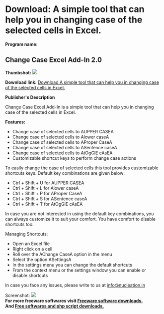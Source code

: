 # Download: A simple tool that can help you in changing case of the selected cells in Excel.

**Program name:**

## Change Case Excel Add-In 2.0

  
**Thumbshot:** ![](http://www.freewarefiles.com/screenshot/changecaseexcel_md.jpg)   
  
**Download link:** [Download A simple tool that can help you in changing case of the selected cells in Excel.](http://freesoftwares.boysofts.com/Change-Case-Excel-Add-In_program_77762.html)  
  


**Publisher's Description**  
  


Change Case Excel Add-In is a simple tool that can help you in changing case of the selected cells in Excel. 

**Features:**

  * Change case of selected cells to AUPPER CASEA 
  * Change case of selected cells to Alower caseA 
  * Change case of selected cells to AProper CaseA 
  * Change case of selected cells to ASentence caseA 
  * Change case of selected cells to AtOgGlE cAsEA 
  * Customizable shortcut keys to perform change case actions 

To easily change the case of selected cells this tool provides customizable shortcuts keys. Default key combinations are given below:

  * Ctrl + Shift + U for AUPPER CASEA 
  * Ctrl + Shift + L for Alower caseA 
  * Ctrl + Shift + P for AProper CaseA 
  * Ctrl + Shift + S for ASentence caseA 
  * Ctrl + Shift + T for AtOgGlE cAsEA 

In case you are not interested in using the default key combinations, you can always customize it to suit your comfort. You have comfort to disable shortcuts too.

Managing Shortcuts:

  * Open an Excel file 
  * Right click on a cell 
  * Roll over the AChange CaseA option in the menu 
  * Select the option ASettingsA 
  * In the settings menu you can change the default shortcuts 
  * From the context menu or the settings window you can enable or disable shortcuts 

In case you face any issues, please write to us at info@nucleation.in 

  
  
Screenshot: ![](http://www.freewarefiles.com/screenshot/changecaseexcel.jpg)   
**For more freeware softwares visit [Freeware software downloads.](http://freesoftwares.boysofts.com/)**   
**And [Free softwares and php script downloads.](http://www.boysofts.com/)**
